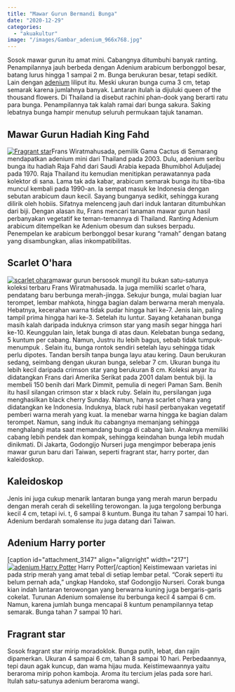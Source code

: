 ```yaml
---
title: "Mawar Gurun Bermandi Bunga"
date: "2020-12-29"
categories: 
  - "akuakultur"
image: "/images/Gambar_adenium_966x768.jpg"
---
```


Sosok mawar gurun itu amat mini. Cabangnya ditumbuhi banyak ranting. Penampilannya jauh berbeda dengan Adenium arabicum berbonggol besar, batang lurus hingga 1 sampai 2 m. Bunga berukuran besar, tetapi sedikit. Lain dengan [adenium](http://localhost/mitra/topik/adenium "adenium") liliput itu. Meski ukuran bunga cuma 3 cm, tetap semarak karena jumlahnya banyak. Lantaran itulah ia dijuluki queen of the thousand flowers. Di Thailand ia disebut rachini phan-dook yang berarti ratu para bunga. Penampilannya tak kalah ramai dari bunga sakura. Saking lebatnya bunga hampir menutup seluruh permukaan tajuk tanaman.

## Mawar Gurun Hadiah King Fahd

[![Fragrant star](/images/Gambar_adenium1_1024x756.jpg)](http://localhost/mitra/wp-content/uploads/2020/12/Gambar_adenium1_1024x756.jpg)Frans Wiratmahusada, pemilik Gama Cactus di Semarang mendapatkan adenium mini dari Thailand pada 2003. Dulu, adenium seribu bunga itu hadiah Raja Fahd dari Saudi Arabia kepada Bhumibhol Aduljadej pada 1970. Raja Thailand itu kemudian menitipkan perawatannya pada kolektor di sana. Lama tak ada kabar, arabicum semarak bunga itu tiba-tiba muncul kembali pada 1990-an. Ia sempat masuk ke Indonesia dengan sebutan arabicum daun kecil. Sayang bunganya sedikit, sehingga kurang dilirik oleh hobiis. Sifatnya melenceng jauh dari induk lantaran ditumbuhkan dari biji. Dengan alasan itu, Frans mencari tanaman mawar gurun hasil perbanyakan vegetatif ke teman-temannya di Thailand. Ranting Adenium arabicum ditempelkan ke Adenium obesum dan sukses berpadu. Penempelan ke arabicum berbonggol besar kurang “ramah” dengan batang yang disambungkan, alias inkompatibilitas.

## Scarlet O'hara

[![scarlet ohara](/images/Gambar_scarlet_828x768.jpg)](http://localhost/mitra/wp-content/uploads/2020/12/Gambar_scarlet_828x768.jpg)mawar gurun bersosok mungil itu bukan satu-satunya koleksi terbaru Frans Wiratmahusada. Ia juga memiliki scarlet o’hara, pendatang baru berbunga merah-jingga. Sekujur bunga, mulai bagian luar terompet, lembar mahkota, hingga bagian dalam berwarna merah menyala. Hebatnya, kecerahan warna tidak pudar hingga hari ke-7. Jenis lain, paling tampil prima hingga hari ke-3. Setelah itu luntur. Sayang ketahanan bunga masih kalah daripada induknya crimson star yang masih segar hingga hari ke-10. Keunggulan lain, letak bunga di atas daun. Kelebatan bunga sedang, 5 kuntum per cabang. Namun, Justru itu lebih bagus, sebab tidak tumpuk-menumpuk . Selain itu, bunga rontok sendiri setelah layu sehingga tidak perlu dipotes. Tandan bersih tanpa bunga layu atau kering. Daun berukuran sedang, seimbang dengan ukuran bunga, selebar 7 cm. Ukuran bunga itu lebih kecil daripada crimson star yang berukuran 8 cm. Koleksi anyar itu didatangkan Frans dari Amerika Serikat pada 2001 dalam bentuk biji. Ia membeli 150 benih dari Mark Dimmit, pemulia di negeri Paman Sam. Benih itu hasil silangan crimson star x black ruby. Selain itu, persilangan juga menghasilkan black cherry Sunday. Namun, hanya scarlet o’hara yang didatangkan ke Indonesia. Induknya, black rubi hasil perbanyakan vegetatif pemberi warna merah yang kuat. Ia menebar warna hingga ke bagian dalam terompet. Namun, sang induk itu cabangnya memanjang sehingga menghalangi mata saat memandang bunga di cabang lain. Anaknya memiliki cabang lebih pendek dan kompak, sehingga keindahan bunga lebih mudah dinikmati. Di Jakarta, Godongijo Nurseri juga mengimpor beberapa jenis mawar gurun baru dari Taiwan, seperti fragrant star, harry porter, dan kaleidoskop.

## Kaleidoskop

Jenis ini juga cukup menarik lantaran bunga yang merah marun berpadu dengan merah cerah di sekeliling terowongan. Ia juga tergolong berbunga kecil 4 cm, tetapi ivi. t, 6 sampai 8 kuntum. Bunga itu tahan 7 sampai 10 hari. Adenium berdarah somalense itu juga datang dari Taiwan.

## Adenium Harry porter

\[caption id="attachment\_3147" align="alignright" width="217"\][![adenium Harry Potter](/images/Gambar_adenium2_1024x766.jpg)](http://localhost/mitra/wp-content/uploads/2020/12/Gambar_adenium2_1024x766.jpg) Harry Potter\[/caption\] Keistimewaan varietas ini pada strip merah yang amat tebal di setiap lembar petal. “Corak seperti itu belum pernah ada,” ungkap Handoko, staf Godongijo Nurseri. Corak bunga kian indah lantaran terowongan yang berwarna kuning juga bergaris-garis cokelat. Turunan Adenium somalense itu berbunga kecil 4 sampai 6 cm. Namun, karena jumlah bunga mencapai 8 kuntum penampilannya tetap semarak. Bunga tahan 7 sampai 10 hari.

## Fragrant star

Sosok fragrant star mirip moradoklok. Bunga putih, lebat, dan rajin dipamerkan. Ukuran 4 sampai 6 cm, tahan 8 sampai 10 hari. Perbedaannya, tepi daun agak kuncup, dan wama hijau muda. Keistimewaannya yaitu beraroma mirip pohon kamboja. Aroma itu tercium jelas pada sore hari. Itulah satu-satunya adenium beraroma wangi.
